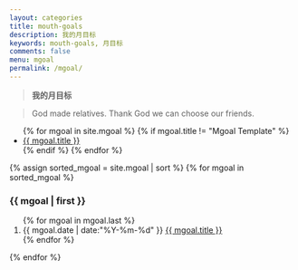 ```yaml
---
layout: categories
title: mouth-goals
description: 我的月目标
keywords: mouth-goals, 月目标
comments: false
menu: mgoal
permalink: /mgoal/
---
```


> **我的月目标**

> God made relatives. Thank God we can choose our friends.
> 
<ul class="listing">
{% for mgoal in site.mgoal %}
{% if mgoal.title != "Mgoal Template" %}
<li class="listing-item"><a href="{{ site.url }}{{ mgoal.url }}">{{ mgoal.title }}</a></li>
{% endif %}
{% endfor %}
</ul>

<section class="container mgoal-content">
{% assign sorted_mgoal = site.mgoal | sort %}
{% for mgoal in sorted_mgoal %}
<h3>{{ mgoal | first }}</h3>
<ol class="mgoal-list" id="{{ category[0] }}">
{% for mgoal in mgoal.last %}
<li class="mgoal-list-item">
<span class="mgoal-list-meta">{{ mgoal.date | date:"%Y-%m-%d" }}</span>
<a class="mgoal-list-name" href="{{ site.url }}{{ mgoal.url }}">{{ mgoal.title }}</a>
</li>
{% endfor %}
</ol>
{% endfor %}
</section>
<!-- /section.content -->

